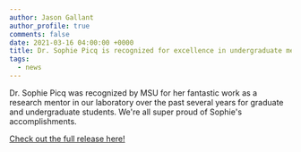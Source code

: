 ```yaml
---
author: Jason Gallant
author_profile: true
comments: false
date: 2021-03-16 04:00:00 +0000
title: Dr. Sophie Picq is recognized for excellence in undergraduate mentorship
tags:
  - news
---
```


Dr. Sophie Picq was recognized by MSU for her fantastic work as a research mentor in our laboratory over the past several years for graduate and undergraduate students. We're all super proud of Sophie's accomplishments.

[Check out the full release here!](https://postdocs.msu.edu/resources-2/awards/petma-recipients/#toggle-id-1)
